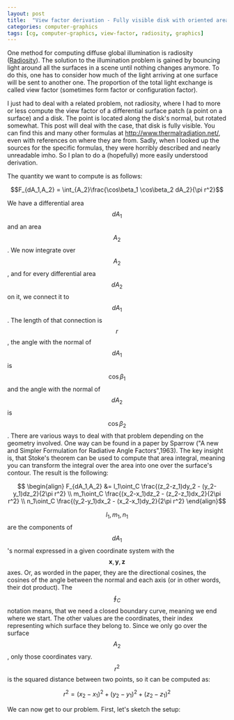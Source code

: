 ```yaml
---
layout: post
title:  "View factor derivation - Fully visible disk with oriented area element in normal direction from center"
categories: computer-graphics
tags: [cg, computer-graphics, view-factor, radiosity, graphics]
---
```


One method for computing diffuse global illumination is radiosity (<a href="https://en.wikipedia.org/wiki/Radiosity_(computer_graphics))" target="_blank">Radiosity</a>). The solution to the illumination problem is gained by bouncing light around all the surfaces in a scene until nothing changes anymore. To do this, one has to consider how much of the light arriving at one surface will be sent to another one. The proportion of the total light exchange is called view factor (sometimes form factor or configuration factor).

I just had to deal with a related problem, not radiosity, where I had to more or less compute the view factor of a differential surface patch (a point on a surface) and a disk. The point is located along the disk's normal, but rotated somewhat. This post will deal with the case, that disk is fully visible. You can find this and many other formulas at <a href="http://www.thermalradiation.net/" target="_blank">http://www.thermalradiation.net/</a>, even with references on where they are from. Sadly, when I looked up the sources for the specific formulas, they were horribly described and nearly unreadable imho.
So I plan to do a (hopefully) more easily understood derivation.

The quantity we want to compute is as follows:

$$F_{dA_1,A_2} = \int_{A_2}\frac{\cos\beta_1 \cos\beta_2 dA_2}{\pi r^2}$$

We have a differential area $$dA_1$$ and an area $$A_2$$. We now integrate over $$A_2$$, and for every differential area $$dA_2$$ on it, we connect it to $$dA_1$$. The length of that connection is $$r$$, the angle with the normal of $$dA_1$$ is $$\cos\beta_1$$ and the angle with the normal of $$dA_2$$ is $$\cos\beta_2$$.
There are various ways to deal with that problem depending on the geometry involved. One way can be found in a paper by Sparrow ("A new and Simpler Formulation for Radiative Angle Factors",1963). The key insight is, that Stoke's theorem can be used to compute that area integral, meaning you can transform the integral over the area into one over the surface's contour. The result is the following:

$$ \begin{align} F_{dA_1,A_2} &= l_1\oint_C \frac{(z_2-z_1)dy_2 - (y_2-y_1)dz_2}{2\pi r^2} \\ m_1\oint_C \frac{(x_2-x_1)dz_2 - (z_2-z_1)dx_2}{2\pi r^2} \\ n_1\oint_C \frac{(y_2-y_1)dx_2 - (x_2-x_1)dy_2}{2\pi r^2} \end{align}$$

$$l_1, m_1, n_1$$ are the components of $$dA_1$$'s normal expressed in a given coordinate system with the $$\mathbf{x}, \mathbf{y}, \mathbf{z}$$ axes. Or, as worded in the paper, they are the directional cosines, the cosines of the angle between the normal and each axis (or in other words, their dot product). The $$\oint_C$$ notation means, that we need a closed boundary curve, meaning we end where we start. The other values are the coordinates, their index representing which surface they belong to. Since we only go over the surface $$A_2$$, only those coordinates vary. $$r^2$$ is the squared distance between two points, so it can be computed as:

$$ r^2 = (x_2 - x_1)^2 + (y_2 - y_1)^2 + (z_2 - z_1)^2 $$

We can now get to our problem. First, let's sketch the setup:
